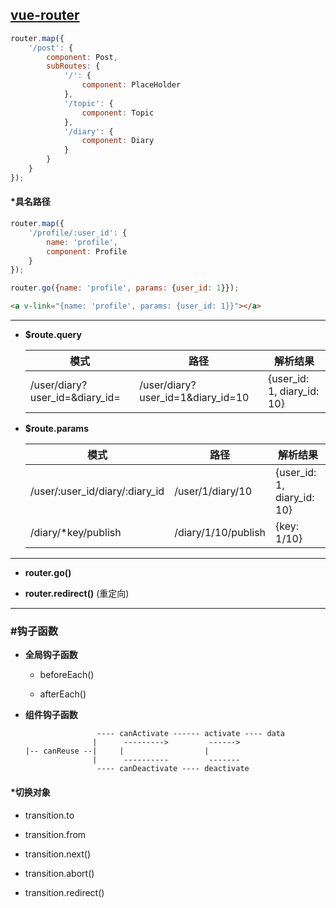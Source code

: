 ## [vue-router](http://router.vuejs.org/zh-cn/index.html) ##

```javascript
router.map({
    '/post': {
        component: Post,
        subRoutes: {
            '/': {
                component: PlaceHolder
            },
            '/topic': {
                component: Topic
            },
            '/diary': {
                component: Diary
            }
        }
    }
});
```

#### *具名路径 ####

```javascript
router.map({
    '/profile/:user_id': {
        name: 'profile',
        component: Profile
    }
});
```
```javascript
router.go({name: 'profile', params: {user_id: 1}});
```
```html
<a v-link="{name: 'profile', params: {user_id: 1}}"></a>
```

*****

+ __$route.query__

    | 模式 | 路径 | 解析结果 |
    | ------------------------------ | --------------------------------- | -------------------------- |
    | /user/diary?user_id=&diary_id= | /user/diary?user_id=1&diary_id=10 | {user_id: 1, diary_id: 10} |

+ __$route.params__

    | 模式 | 路径 | 解析结果 |
    | ------------------------------ | ------------------- | -------------------------- |
    | /user/:user_id/diary/:diary_id | /user/1/diary/10    | {user_id: 1, diary_id: 10} |
    | /diary/*key/publish            | /diary/1/10/publish | {key: 1/10}                |

*****

+ __router.go()__

+ __router.redirect()__ (重定向)

*****

### #钩子函数 ###

+ __全局钩子函数__

    + beforeEach()
    
    + afterEach()

+ __组件钩子函数__

    ```
                    ---- canActivate ------ activate ---- data
                   |      --------->         ------>
    |-- canReuse --|     |                  |
                   |      ----------         -------
                    ---- canDeactivate ---- deactivate
    ```

#### *切换对象 ####

+ transition.to 

+ transition.from 

+ transition.next()

+ transition.abort()

+ transition.redirect()